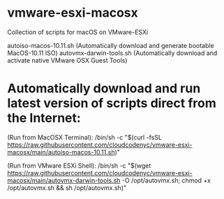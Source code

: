 # vmware-esxi-macosx
 Collection of scripts for macOS on VMware-ESXi 

autoiso-macos-10.11.sh 		(Automatically download and generate bootable MacOS-10.11 ISO)
autovmx-darwin-tools.sh 	(Automatically download and activate native VMware OSX Guest Tools)

# Automatically download and run latest version of scripts direct from the Internet:

(Run from MacOSX Terminal):
	/bin/sh -c "$(curl -fsSL https://raw.githubusercontent.com/cloudcodenyc/vmware-esxi-macosx/main/autoiso-macos-10.11.sh)"

(Run from VMware ESXi Shell):
	/bin/sh -c "$(wget https://raw.githubusercontent.com/cloudcodenyc/vmware-esxi-macosx/main/autovmx-darwin-tools.sh -O /opt/autovmx.sh; chmod +x /opt/autovmx.sh && sh /opt/autovmx.sh)"